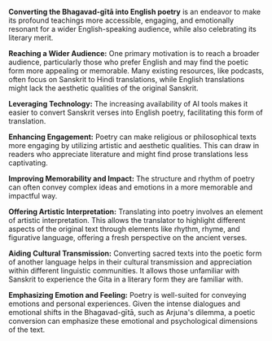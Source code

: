 **Converting the Bhagavad-gītā into English poetry**  is an endeavor to make its profound teachings more accessible, engaging, and emotionally resonant for a wider English-speaking audience, while also celebrating its literary merit.

**Reaching a Wider Audience:** One primary motivation is to reach a broader audience, particularly those who prefer English and may find the poetic form more appealing or memorable. Many existing resources, like podcasts, often focus on Sanskrit to Hindi translations, while English translations might lack the aesthetic qualities of the original Sanskrit.

**Leveraging Technology:** The increasing availability of AI tools makes it easier to convert Sanskrit verses into English poetry, facilitating this form of translation.

**Enhancing Engagement:** Poetry can make religious or philosophical texts more engaging by utilizing artistic and aesthetic qualities. This can draw in readers who appreciate literature and might find prose translations less captivating.

**Improving Memorability and Impact:** The structure and rhythm of poetry can often convey complex ideas and emotions in a more memorable and impactful way.

**Offering Artistic Interpretation:** Translating into poetry involves an element of artistic interpretation. This allows the translator to highlight different aspects of the original text through elements like rhythm, rhyme, and figurative language, offering a fresh perspective on the ancient verses.

**Aiding Cultural Transmission:** Converting sacred texts into the poetic form of another language helps in their cultural transmission and appreciation within different linguistic communities. It allows those unfamiliar with Sanskrit to experience the Gita in a literary form they are familiar with.

**Emphasizing Emotion and Feeling:** Poetry is well-suited for conveying emotions and personal experiences. Given the intense dialogues and emotional shifts in the Bhagavad-gītā, such as Arjuna's dilemma, a poetic conversion can emphasize these emotional and psychological dimensions of the text.


